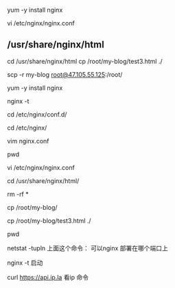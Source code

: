 yum   -y install  nginx  

vi /etc/nginx/nginx.conf 
## /usr/share/nginx/html

cd  /usr/share/nginx/html
cp /root/my-blog/test3.html   ./

scp -r     my-blog   root@47.105.55.125:/root/

yum -y install  nginx

nginx -t


cd /etc/nginx/conf.d/

cd /etc/nginx/

vim nginx.conf

pwd

vi /etc/nginx/nginx.conf

cd /usr/share/nginx/html/

 rm -rf *

 cp /root/my-blog/

 cp /root/my-blog/test3.html   ./

 pwd

 netstat -tupln
 上面这个命令： 可以nginx 部署在哪个端口上


nginx -t 启动

curl  https://api.ip.la 看ip 命令